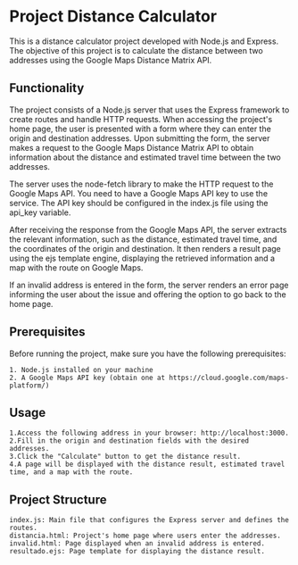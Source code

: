 # Project Distance Calculator

This is a distance calculator project developed with Node.js and Express. The objective of this project is to calculate the distance between two addresses using the Google Maps Distance Matrix API.

## Functionality

The project consists of a Node.js server that uses the Express framework to create routes and handle HTTP requests. When accessing the project's home page, the user is presented with a form where they can enter the origin and destination addresses. Upon submitting the form, the server makes a request to the Google Maps Distance Matrix API to obtain information about the distance and estimated travel time between the two addresses.

The server uses the node-fetch library to make the HTTP request to the Google Maps API. You need to have a Google Maps API key to use the service. The API key should be configured in the index.js file using the api_key variable.

After receiving the response from the Google Maps API, the server extracts the relevant information, such as the distance, estimated travel time, and the coordinates of the origin and destination. It then renders a result page using the ejs template engine, displaying the retrieved information and a map with the route on Google Maps.

If an invalid address is entered in the form, the server renders an error page informing the user about the issue and offering the option to go back to the home page.

## Prerequisites

Before running the project, make sure you have the following prerequisites:

    1. Node.js installed on your machine
    2. A Google Maps API key (obtain one at https://cloud.google.com/maps-platform/)

## Usage

    1.Access the following address in your browser: http://localhost:3000.
    2.Fill in the origin and destination fields with the desired addresses.
    3.Click the "Calculate" button to get the distance result.
    4.A page will be displayed with the distance result, estimated travel time, and a map with the route.

## Project Structure

    index.js: Main file that configures the Express server and defines the routes.
    distancia.html: Project's home page where users enter the addresses.
    invalid.html: Page displayed when an invalid address is entered.
    resultado.ejs: Page template for displaying the distance result.

